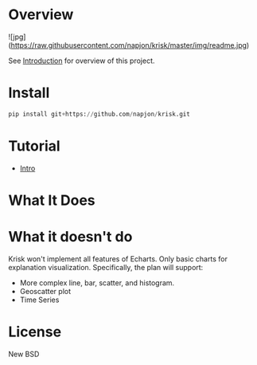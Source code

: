 # Overview

![jpg] (https://raw.githubusercontent.com/napjon/krisk/master/img/readme.jpg)

See  [Introduction](https://github.com/napjon/krisk/blob/master/notebooks/Intro.ipynb) for overview of this project.

# Install

```Python
pip install git+https://github.com/napjon/krisk.git 
```

# Tutorial

* [Intro](https://github.com/napjon/krisk/blob/master/notebooks/Intro.ipynb)

# What It Does

# What it doesn't do

Krisk won't implement all features of Echarts. Only basic charts for explanation visualization. 
Specifically, the plan will support:

* More complex line, bar, scatter, and histogram.
* Geoscatter plot
* Time Series

# License

New BSD

